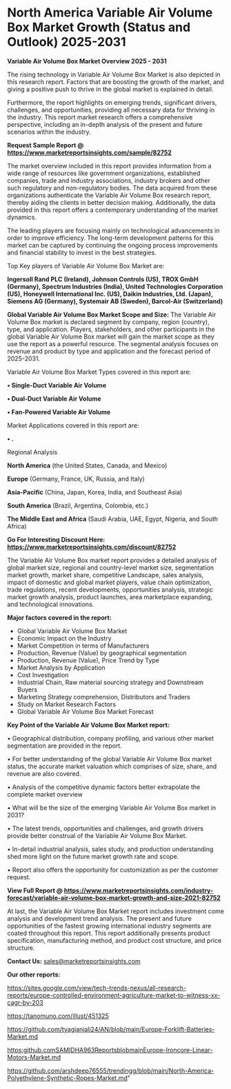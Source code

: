 # North America Variable Air Volume Box Market Growth (Status and Outlook) 2025-2031

<Strong> Variable Air Volume Box Market Overview 2025 - 2031</strong>

The rising technology in Variable Air Volume Box Market is also depicted in this research report. Factors that are boosting the growth of the market, and giving a positive push to thrive in the global market is explained in detail.

Furthermore, the report highlights on emerging trends, significant drivers, challenges, and opportunities, providing all necessary data for thriving in the industry. This report market research offers a comprehensive perspective, including an in-depth analysis of the present and future scenarios within the industry.

<strong>Request Sample Report @ <a href=https://www.marketreportsinsights.com/sample/82752>https://www.marketreportsinsights.com/sample/82752</a></strong>

The market overview included in this report provides information from a wide range of resources like government organizations, established companies, trade and industry associations, industry brokers and other such regulatory and non-regulatory bodies. The data acquired from these organizations authenticate the Variable Air Volume Box research report, thereby aiding the clients in better decision making. Additionally, the data provided in this report offers a contemporary understanding of the market dynamics.

The leading players are focusing mainly on technological advancements in order to improve efficiency. The long-term development patterns for this market can be captured by continuing the ongoing process improvements and financial stability to invest in the best strategies.

Top Key players of Variable Air Volume Box Market are:

<strong>Ingersoll Rand PLC (Ireland), Johnson Controls (US), TROX GmbH (Germany), Spectrum Industries (India), United Technologies Corporation (US), Honeywell International Inc. (US), Daikin Industries, Ltd. (Japan), Siemens AG (Germany), Systemair AB (Sweden), Barcol-Air (Switzerland)</strong>

<strong><b>Global Variable Air Volume Box Market Scope and Size:</b></strong>
The Variable Air Volume Box market is declared segment by company, region (country), type, and application. Players, stakeholders, and other participants in the global Variable Air Volume Box market will gain the market scope as they use the report as a powerful resource. The segmental analysis focuses on revenue and product by type and application and the forecast period of 2025-2031.

Variable Air Volume Box Market Types covered in this report are:

<strong>• Single-Duct Variable Air Volume

• Dual-Duct Variable Air Volume

• Fan-Powered Variable Air Volume</strong>

Market Applications covered in this report are:

<strong>• .</strong> 

Regional Analysis

<strong>North America</strong> (the United States, Canada, and Mexico)

<strong>Europe</strong> (Germany, France, UK, Russia, and Italy)

<strong>Asia-Pacific</strong> (China, Japan, Korea, India, and Southeast Asia)

<strong>South America</strong> (Brazil, Argentina, Colombia, etc.)

<strong>The Middle East and Africa</strong> (Saudi Arabia, UAE, Egypt, Nigeria, and South Africa)

<strong>Go For Interesting Discount Here: <a href=https://www.marketreportsinsights.com/discount/82752>https://www.marketreportsinsights.com/discount/82752</a></strong>

The Variable Air Volume Box market report provides a detailed analysis of global market size, regional and country-level market size, segmentation market growth, market share, competitive Landscape, sales analysis, impact of domestic and global market players, value chain optimization, trade regulations, recent developments, opportunities analysis, strategic market growth analysis, product launches, area marketplace expanding, and technological innovations.

<strong><b>Major factors covered in the report:</b></strong>
<ul>
  <li>Global Variable Air Volume Box Market </li>
  <li>Economic Impact on the Industry</li>
  <li>Market Competition in terms of Manufacturers</li>
  <li>Production, Revenue (Value) by geographical segmentation</li>
  <li>Production, Revenue (Value), Price Trend by Type</li>
  <li>Market Analysis by Application</li>
  <li>Cost Investigation</li>
  <li>Industrial Chain, Raw material sourcing strategy and Downstream Buyers</li>
  <li>Marketing Strategy comprehension, Distributors and Traders</li>
  <li>Study on Market Research Factors</li>
  <li>Global Variable Air Volume Box Market Forecast</li>
</ul>

<strong><b>Key Point of the Variable Air Volume Box Market report:</b></strong>

• Geographical distribution, company profiling, and various other market segmentation are provided in the report.

• For better understanding of the global Variable Air Volume Box market status, the accurate market valuation which comprises of size, share, and revenue are also covered.

• Analysis of the competitive dynamic factors better extrapolate the complete market overview

• What will be the size of the emerging Variable Air Volume Box market in 2031?

• The latest trends, opportunities and challenges, and growth drivers provide better construal of the Variable Air Volume Box Market.

• In-detail industrial analysis, sales study, and production understanding shed more light on the future market growth rate and scope.

• Report also offers the opportunity for customization as per the customer request.

<strong><b>View Full Report @ <a href=https://www.marketreportsinsights.com/industry-forecast/variable-air-volume-box-market-growth-and-size-2021-82752>https://www.marketreportsinsights.com/industry-forecast/variable-air-volume-box-market-growth-and-size-2021-82752</a></b></strong>


At last, the Variable Air Volume Box Market report includes investment come analysis and development trend analysis. The present and future opportunities of the fastest growing international industry segments are coated throughout this report. This report additionally presents product specification, manufacturing method, and product cost structure, and price structure.

<strong>Contact Us:</strong>
sales@marketreportsinsights.com

<strong>Our other reports:</strong>

<a href=https://sites.google.com/view/tech-trends-nexus/all-research-reports/europe-controlled-environment-agriculture-market-to-witness-xx-cagr-by-203>https://sites.google.com/view/tech-trends-nexus/all-research-reports/europe-controlled-environment-agriculture-market-to-witness-xx-cagr-by-203</a>

<a href=https://tanomuno.com/illust/451325>https://tanomuno.com/illust/451325</a>

<a href=https://github.com/tyagianjali24/AN/blob/main/Europe-Forklift-Batteries-Market.md>https://github.com/tyagianjali24/AN/blob/main/Europe-Forklift-Batteries-Market.md</a>

<a href=https:github.comSAMIDHA963ReportsblobmainEurope-Ironcore-Linear-Motors-Market.md>https:github.comSAMIDHA963ReportsblobmainEurope-Ironcore-Linear-Motors-Market.md</a>

<a href=https://github.com/arshdeep76555/trendingg/blob/main/North-America-Polyethylene-Synthetic-Ropes-Market.md>https://github.com/arshdeep76555/trendingg/blob/main/North-America-Polyethylene-Synthetic-Ropes-Market.md</a>"
